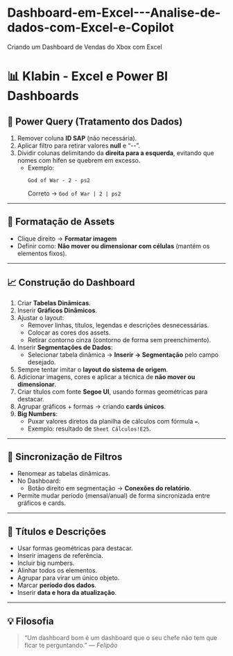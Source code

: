 # Dashboard-em-Excel---Analise-de-dados-com-Excel-e-Copilot
Criando um Dashboard de Vendas do Xbox com Excel

# 📊 Klabin - Excel e Power BI Dashboards

## 🔄 Power Query (Tratamento dos Dados)
1. Remover coluna **ID SAP** (não necessária).  
2. Aplicar filtro para retirar valores **null** e “--”.  
3. Dividir colunas delimitando da **direita para a esquerda**, evitando que nomes com hífen se quebrem em excesso.  
   - Exemplo:  
     ```
     God of War - 2 - ps2
     ```
     Correto → `God of War | 2 | ps2`  

---

## 🎨 Formatação de Assets
- Clique direito → **Formatar imagem**  
- Definir como: **Não mover ou dimensionar com células** (mantém os elementos fixos).  

---

## 📈 Construção do Dashboard
1. Criar **Tabelas Dinâmicas**.  
2. Inserir **Gráficos Dinâmicos**.  
3. Ajustar o layout:  
   - Remover linhas, títulos, legendas e descrições desnecessárias.  
   - Colocar as cores dos assets.  
   - Retirar contorno cinza (contorno de forma sem preenchimento).  
4. Inserir **Segmentações de Dados**:  
   - Selecionar tabela dinâmica → **Inserir → Segmentação** pelo campo desejado.  
5. Sempre tentar imitar o **layout do sistema de origem**.  
6. Adicionar imagens, cores e aplicar a técnica de **não mover ou dimensionar**.  
7. Criar títulos com fonte **Segoe UI**, usando formas geométricas para destacar.  
8. Agrupar gráficos + formas → criando **cards únicos**.  
9. **Big Numbers**:  
   - Puxar valores diretos da planilha de cálculos com fórmula `=`.  
   - Exemplo: resultado de `Sheet Cálculos!E25`.  

---

## 🔗 Sincronização de Filtros
- Renomear as tabelas dinâmicas.  
- No Dashboard:  
  - Botão direito em segmentação → **Conexões do relatório**.  
- Permite mudar período (mensal/anual) de forma sincronizada entre gráficos e cards.  

---

## 📝 Títulos e Descrições
- Usar formas geométricas para destacar.  
- Inserir imagens de referência.  
- Incluir big numbers.  
- Alinhar todos os elementos.  
- Agrupar para virar um único objeto.  
- Marcar **período dos dados**.  
- Inserir **data e hora da atualização**.  

---

## 💡 Filosofia
> “Um dashboard bom é um dashboard que o seu chefe não tem que ficar te perguntando.” — *Felipão*  


